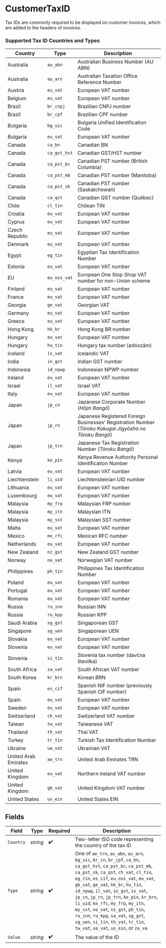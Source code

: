 # CustomerTaxID

Tax IDs are commonly required to be displayed on customer invoices, which are added to the headers of invoices.


### Supported Tax ID Countries and Types


| Country        | Type         | Description                                 |
|----------------|--------------|---------------------------------------------|
| Australia      | `au_abn`     | Australian Business Number (AU ABN)	        |
| Australia      | `au_arn`     | Australian Taxation Office Reference Number |
| Austria        | `eu_vat`     | European VAT number                         |
| Belgium        | `eu_vat`     | European VAT number                         |
| Brazil         | `br_cnpj`    | Brazilian CNPJ number                       |
| Brazil         | `br_cpf`     | Brazilian CPF number	                       |
| Bulgaria       | `bg_uic`     | Bulgaria Unified Identification Code        |
| Bulgaria       | `eu_vat`     | European VAT number                         |
| Canada         | `ca_bn`      | Canadian BN                                 |
| Canada         | `ca_gst_hst` | Canadian GST/HST number                     |
| Canada         | `ca_pst_bc`  | Canadian PST number (British Columbia)      |
| Canada         | `ca_pst_mb`  | Canadian PST number (Manitoba)              |
| Canada         | `ca_pst_sk`  | Canadian PST number (Saskatchewan)          |
| Canada         | `ca_qst`     | Canadian QST number (Québec)                |
| Chile          | `cl_tin`     | Chilean TIN                                 |
| Croatia        | `eu_vat`     | European VAT number                         |
| Cyprus         | `eu_vat`     | European VAT number                         |
| Czech Republic | `eu_vat`     | European VAT number                         |
| Denmark        | `eu_vat`     | European VAT number                         |
| Egypt          | `eg_tin`     | Egyptian Tax Identification Number	         |
| Estonia   | `eu_vat`     | European VAT number   |                                                                             
| EU        | `eu_oss_vat` | European One Stop Shop VAT number for non-Union scheme                                                   |
| Finland   | `eu_vat`     | European VAT number                                                                                      |
| France    | `eu_vat`     | European VAT number                                                                                      |
| Georgia   | `ge_vat`     | Georgian VAT                                                                                             |
| Germany   | `eu_vat`     | European VAT number                                                                                      |
| Greece    | `eu_vat`     | European VAT number                                                                                      |
| Hong Kong | `hk_br`      | Hong Kong BR number                                                                                      |
| Hungary   | `eu_vat`     | European VAT number                                                                                      |
| Hungary   | `hu_tin`     | Hungary tax number (adószám)	                                                                            |
| Iceland   | `is_vat`     | Icelandic VAT                                                                                            |
| India     | `in_gst`     | Indian GST number                                                                                        |
| Indonesia | `id_npwp`    | Indonesian NPWP number                                                                                   |
| Ireland   | `eu_vat`     | European VAT number                                                                                      |
| Israel    | `il_vat`     | Israel VAT                                                                                               |
| Italy     | `eu_vat`     | European VAT number                                                                                      |
| Japan     | `jp_cn`      | Japanese Corporate Number (*Hōjin Bangō*)                                                                |
| Japan     | `jp_rn`      | Japanese Registered Foreign Businesses' Registration Number (*Tōroku Kokugai Jigyōsha no Tōroku Bangō*)	 |
| Japan     | `jp_trn`     | Japanese Tax Registration Number (*Tōroku Bangō*)	                                                       |
| Kenya     | `ke_pin`     | Kenya Revenue Authority Personal Identification Number                                                   |
| Latvia    | `eu_vat`     | European VAT number                                                                                  |
| Liechtenstein | `li_uid`  | Liechtensteinian UID number           |
| Lithuania     | `eu_vat`  | European VAT number	                  |
| Luxembourg    | `eu_vat`  | European VAT number	                  |
| Malaysia      | `my_frp`  | Malaysian FRP number                  |
| Malaysia      | `my_itn`  | Malaysian ITN                         |
| Malaysia      | `my_sst`  | Malaysian SST number                  |
| Malta         | `eu_vat ` | European VAT number                   |
| Mexico        | `mx_rfc`  | Mexican RFC number                    |
| Netherlands   | `eu_vat`  | European VAT number	                  |
| New Zealand   | `nz_gst`  | New Zealand GST number	               |
| Norway        | `no_vat`  | Norwegian VAT number                  |
| Philippines   | `ph_tin	` | Philippines Tax Identification Number |
| Poland        | `eu_vat`  | European VAT number                   |
| Portugal      | `eu_vat`  | European VAT number                   |
| Romania       | `eu_vat`  | European VAT number                   |
| Russia        | `ru_inn`  | Russian INN                           |
| Russia        | `ru_kpp`  | Russian KPP                           |
| Saudi Arabia  | `sg_gst`  | Singaporean GST                       |
| Singapore     | `sg_uen`  | Singaporean UEN	                      |
| Slovakia      | `eu_vat`  | European VAT number                   |
| Slovenia      | `eu_vat`  | European VAT number                   |
| Slovenia             | `si_tin` | Slovenia tax number (davčna številka)	             |
| South Africa	        | `za_vat` | South African VAT number                           |
| South Korea          | `kr_brn` | Korean BRN                                         |
| Spain                | `es_cif` | Spanish NIF number (previously Spanish CIF number) |
| Spain                | `eu_vat` | European VAT number	                               |
| Sweden               | `eu_vat` | European VAT number                                |
| Switzerland          | `ch_vat` | Switzerland VAT number	                            |
| Taiwan               | `tw_vat` | Taiwanese VAT	                                     |
| Thailand             | `th_vat` | Thai VAT                                           |
| Turkey               | `tr_tin` | Turkish Tax Identification Number                  |
| Ukraine              | `ua_vat` | Ukrainian VAT                                      |
| United Arab Emirates | `ae_trn` | United Arab Emirates TRN	                          |
| United Kingdom       | `eu_vat` | Northern Ireland VAT number                        |
| United Kingdom       | `gb_vat` | United Kingdom VAT number                          |
| United States        | `us_ein` | United States EIN                                  |




## Fields

| Field                                                                                                                                                                                                                                                                                                                                                                                                                                                                                                                                              | Type                                                                                                                                                                                                                                                                                                                                                                                                                                                                                                                                               | Required                                                                                                                                                                                                                                                                                                                                                                                                                                                                                                                                           | Description                                                                                                                                                                                                                                                                                                                                                                                                                                                                                                                                        |
| -------------------------------------------------------------------------------------------------------------------------------------------------------------------------------------------------------------------------------------------------------------------------------------------------------------------------------------------------------------------------------------------------------------------------------------------------------------------------------------------------------------------------------------------------- | -------------------------------------------------------------------------------------------------------------------------------------------------------------------------------------------------------------------------------------------------------------------------------------------------------------------------------------------------------------------------------------------------------------------------------------------------------------------------------------------------------------------------------------------------- | -------------------------------------------------------------------------------------------------------------------------------------------------------------------------------------------------------------------------------------------------------------------------------------------------------------------------------------------------------------------------------------------------------------------------------------------------------------------------------------------------------------------------------------------------- | -------------------------------------------------------------------------------------------------------------------------------------------------------------------------------------------------------------------------------------------------------------------------------------------------------------------------------------------------------------------------------------------------------------------------------------------------------------------------------------------------------------------------------------------------- |
| `Country`                                                                                                                                                                                                                                                                                                                                                                                                                                                                                                                                          | *string*                                                                                                                                                                                                                                                                                                                                                                                                                                                                                                                                           | :heavy_check_mark:                                                                                                                                                                                                                                                                                                                                                                                                                                                                                                                                 | Two-letter ISO code representing the country of the tax ID                                                                                                                                                                                                                                                                                                                                                                                                                                                                                         |
| `Type`                                                                                                                                                                                                                                                                                                                                                                                                                                                                                                                                             | *string*                                                                                                                                                                                                                                                                                                                                                                                                                                                                                                                                           | :heavy_check_mark:                                                                                                                                                                                                                                                                                                                                                                                                                                                                                                                                 | One of `ae_trn`, `au_abn`, `au_arn`, `bg_uic`, `br_cn`, `br_cpf`, `ca_bn`, `ca_gst_hst`, `ca_pst_bc`, `ca_pst_mb`, `ca_pst_sk`, `ca_qst`, `ch_vat`, `cl_tin`, `eg_tin`, `es_cif`, `eu_oss_vat`, `eu_vat`, `gb_vat`, `ge_vat`, `hk_br`, `hu_tin`, `id_npwp`, `il_vat`, `in_gst`, `is_vat`, `jp_cn`, `jp_rn`, `jp_trn`, `ke_pin`, `kr_brn`, `li_uid`, `mx_rfc`, `my_frp`, `my_itn`, `my_sst`, `no_vat`, `nz_gst`, `ph_tin`, `ru_inn`, `ru_kpp`, `sa_vat`, `sg_gst`, `sg_uen`, `si_tin`, `th_vat`, `tr_tin`, `tw_vat`, `ua_vat`, `us_ein`, or `za_va` |
| `Value`                                                                                                                                                                                                                                                                                                                                                                                                                                                                                                                                            | *string*                                                                                                                                                                                                                                                                                                                                                                                                                                                                                                                                           | :heavy_check_mark:                                                                                                                                                                                                                                                                                                                                                                                                                                                                                                                                 | The value of the ID                                                                                                                                                                                                                                                                                                                                                                                                                                                                                                                                |